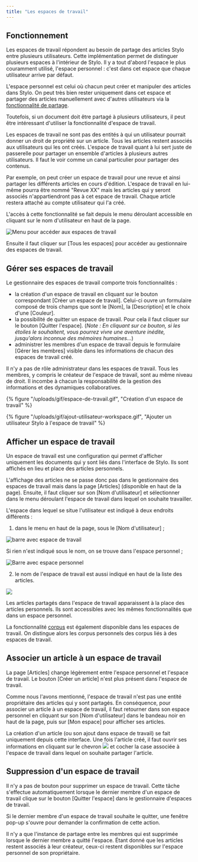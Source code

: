 ```yaml
---
title: "Les espaces de travail"
---
```


## Fonctionnement

Les espaces de travail répondent au besoin de partage des articles Stylo entre plusieurs utilisateurs.
Cette implémentation permet de distinguer plusieurs espaces à l'intérieur de Stylo.
Il y a tout d'abord l'espace le plus couramment utilisé, l'espace personnel : c'est dans cet espace que chaque utilisateur arrive par défaut.

L'espace personnel est celui où chacun peut créer et manipuler des articles dans Stylo.
On peut très bien rester uniquement dans cet espace et partager des articles manuellement avec d'autres utilisateurs via la [fonctionnalité de partage](/fr/mesarticles/#partager-un-article).

Toutefois, si un document doit être partagé à plusieurs utilisateurs, il peut être intéressant d'utiliser la fonctionnalité d'espace de travail.

Les espaces de travail ne sont pas des entités à qui un utilisateur pourrait donner un droit de propriété sur un article.
Tous les articles restent associés aux utilisateurs qui les ont créés.
L'espace de travail quant à lui sert juste de passerelle pour partager un ensemble d'articles à plusieurs autres utilisateurs.
Il faut le voir comme un canal particulier pour partager des contenus.

Par exemple, on peut créer un espace de travail pour une revue et ainsi partager les différents articles en cours d'édition.
L'espace de travail en lui-même pourra être nommé "Revue XX" mais les articles qui y seront associés n'appartiendront pas à cet espace de travail.
Chaque article restera attaché au compte utilisateur qui l'a créé.

L'accès à cette fonctionnalité se fait depuis le menu déroulant accessible en cliquant sur le nom d'utilisateur en haut de la page.

![Menu pour accéder aux espaces de travail](/uploads/images/menu-espace-de-travail.png)

Ensuite il faut cliquer sur \[Tous les espaces\] pour accéder au gestionnaire des espaces de travail.

## Gérer ses espaces de travail

Le gestionnaire des espaces de travail comporte trois fonctionnalités :

- la création d'un espace de travail en cliquant sur le bouton correspondant \[Créer un espace de travail\]. Celui-ci ouvre un formulaire composé de trois champs que sont le \[Nom\], la \[Description\] et le choix d'une \[Couleur\].
- la possibilité de quitter un espace de travail. Pour cela il faut cliquer sur le bouton \[Quitter l'espace\]. (_Note : En cliquant sur ce bouton, si les étoiles le souhaitent, vous pourrez vivre une aventure inédite, jusqu'alors inconnue des mémoires humaines..._)
- administrer les membres d'un espace de travail depuis le formulaire \[Gérer les membres\] visible dans les informations de chacun des espaces de travail créé.

<alert-block heading="📢 Attention">

Il n'y a pas de rôle administrateur dans les espaces de travail.
Tous les membres, y compris le créateur de l'espace de travail, sont au même niveau de droit.
Il incombe à chacun la responsabilité de la gestion des informations et des dynamiques collaboratives.

</alert-block> 

{% figure "/uploads/gif/espace-de-travail.gif", "Création d'un espace de travail" %}

{% figure "/uploads/gif/ajout-utilisateur-workspace.gif", "Ajouter un utilisateur Stylo à l'espace de travail" %}

## Afficher un espace de travail

Un espace de travail est une configuration qui permet d'afficher uniquement les documents qui y sont liés dans l'interface de Stylo.
Ils sont affichés en lieu et place des articles personnels.

L'affichage des articles ne se passe donc pas dans le gestionnaire des espaces de travail mais dans la page \[Articles\] (disponible en haut de la page). Ensuite, il faut cliquer sur son \[Nom d'utilisateur\] et sélectionner dans le menu déroulant l'espace de travail dans lequel on souhaite travailler.

L'espace dans lequel se situe l'utilisateur est indiqué à deux endroits différents :

1. dans le menu en haut de la page, sous le \[Nom d'utilisateur\] ;

![barre avec espace de travail](/uploads/images/affichage-espace-de-travail.png)

Si rien n'est indiqué sous le nom, on se trouve dans l'espace personnel ;

![Barre avec espace personnel](/uploads/images/affichage-espace-perso.png)

2. le nom de l'espace de travail est aussi indiqué en haut de la liste des articles.

![](/uploads/images/affichage-espace-de-travail-dans-gestionnaire-articles.png)

Les articles partagés dans l'espace de travail apparaissent à la place des articles personnels.
Ils sont accessibles avec les mêmes fonctionnalités que dans un espace personnel.

La fonctionnalité [corpus](/fr/corpus) est également disponible dans les espaces de travail.
On distingue alors les corpus personnels des corpus liés à des espaces de travail.

## Associer un article à un espace de travail

La page \[Articles\] change légèrement entre l'espace personnel et l'espace de travail.
Le bouton \[Créer un article\] n'est plus présent dans l'espace de travail.

Comme nous l'avons mentionné, l'espace de travail n'est pas une entité propriétaire des articles qui y sont partagés.
En conséquence, pour associer un article à un espace de travail, il faut retourner dans son espace personnel en cliquant sur son \[Nom d'utilisateur\] dans le bandeau noir en haut de la page, puis sur \[Mon espace\] pour afficher ses articles.

La création d'un article (ou son ajout dans espace de travail) se fait uniquement depuis cette interface.
Une fois l'article créé, il faut ouvrir ses informations en cliquant sur le chevron ![](/uploads/images/plus.png) et cocher la case associée à l'espace de travail dans lequel on souhaite partager l'article.

## Suppression d'un espace de travail

Il n'y a pas de bouton pour supprimer un espace de travail.
Cette tâche s'effectue automatiquement lorsque le dernier membre d'un espace de travail clique sur le bouton \[Quitter l'espace\] dans le gestionnaire d'espaces de travail.

Si le dernier membre d'un espace de travail souhaite le quitter, une fenêtre pop-up s'ouvre pour demander la confirmation de cette action.

Il n'y a que l'instance de partage entre les membres qui est supprimée lorsque le dernier membre a quitté l'espace. 
Étant donné que les articles restent associés à leur créateur, ceux-ci restent disponibles sur l'espace personnel de son propriétaire.